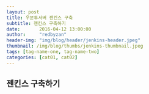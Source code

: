 ```yaml
---
layout: post
title: 우분투서버 젠킨스 구축
subtitle: 젠킨스 구축하기
date:       2016-04-12 13:00:00
author:     "redbyzan"
header-img: "img/blog/header/jenkins-header.jpeg"
thumbnail: /img/blog/thumbs/jenkins-thumbnail.jpeg
tags: [tag-name-one, tag-name-two]
categories: [cat01, cat02]
---
```


## 젠킨스 구축하기
